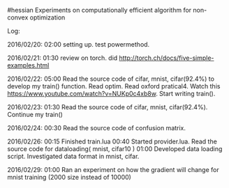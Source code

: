 #hessian
Experiments on computationally efficient algorithm for non-convex optimization

Log:

2016/02/20: 02:00  setting up. test powermethod.

2016/02/21: 01:30  review on torch. did http://torch.ch/docs/five-simple-examples.html

2016/02/22: 05:00  Read the source code of cifar, mnist, cifar(92.4%) to develop my train() function. Read optim. Read oxford pratical4. Watch this https://www.youtube.com/watch?v=NUKp0c4xb8w. Start writing train().   

2016/02/23: 01:30  Read the source code of cifar, mnist, cifar(92.4%). Continue my train()

2016/02/24: 00:30  Read the source code of confusion matrix.  

2016/02/26: 00:15  Finished train.lua 
            00:40  Started provider.lua. Read the source code for dataloading( mnist, cifar10 )
            01:00  Developed data loading script. Investigated data format in mnist, cifar.

2016/02/29: 01:00  Ran an experiment on how the gradient will change for mnist training (2000 size instead of 10000)
